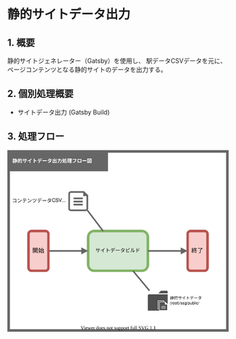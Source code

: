 # 静的サイトデータ出力

## 1. 概要
静的サイトジェネレーター（Gatsby）を使用し、
駅データCSVデータを元に、ページコンテンツとなる静的サイトのデータを出力する。

## 2. 個別処理概要
- サイトデータ出力 (Gatsby Build)

## 3. 処理フロー

![](01510204_静的サイトデータ出力_処理フロー図.drawio.svg)
